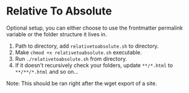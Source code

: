 # Relative To Absolute

Optional setup, you can either choose to use the frontmatter permalink variable or the folder structure it lives in.

1. Path to directory, add `relativetoabsolute.sh` to directory.
2. Make `chmod +x relativetoabsolute.sh` executable.
3. Run `./relativetoabsolute.sh` from directory.
4. If it doesn't recursively check your folders, update `**/*.html` to `**/**/*.html` and so on...


Note: This should be ran right after the wget export of a site.